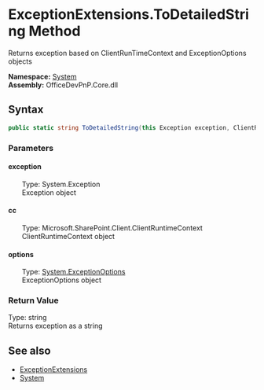 # ExceptionExtensions.ToDetailedString Method  
 Returns exception based on ClientRunTimeContext and ExceptionOptions objects   

**Namespace:** [System](System.md)  
**Assembly:** OfficeDevPnP.Core.dll  
## Syntax
```C#
public static string ToDetailedString(this Exception exception, ClientRuntimeContext cc, ExceptionOptions options)
```
### Parameters
#### exception  
&emsp;&emsp;Type: System.Exception  
&emsp;&emsp;Exception object  

  

#### cc  
&emsp;&emsp;Type: Microsoft.SharePoint.Client.ClientRuntimeContext  
&emsp;&emsp;ClientRuntimeContext object  

  

#### options  
&emsp;&emsp;Type: [System.ExceptionOptions](System.ExceptionOptions.md)  
&emsp;&emsp;ExceptionOptions object  

  

### Return Value
Type: string  
Returns exception as a string  


## See also
- [ExceptionExtensions](System.ExceptionExtensions.md) 
- [System](System.md) 

